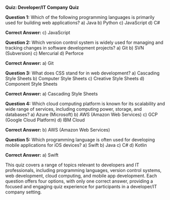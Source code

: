 **Quiz: Developer/IT Company Quiz**

**Question 1:**
Which of the following programming languages is primarily used for building web applications?
a) Java
b) Python
c) JavaScript
d) C#

**Correct Answer:** c) JavaScript

**Question 2:**
Which version control system is widely used for managing and tracking changes in software development projects?
a) Git
b) SVN (Subversion)
c) Mercurial
d) Perforce

**Correct Answer:** a) Git

**Question 3:**
What does CSS stand for in web development?
a) Cascading Style Sheets
b) Computer Style Sheets
c) Creative Style Sheets
d) Component Style Sheets

**Correct Answer:** a) Cascading Style Sheets

**Question 4:**
Which cloud computing platform is known for its scalability and wide range of services, including computing power, storage, and databases?
a) Azure (Microsoft)
b) AWS (Amazon Web Services)
c) GCP (Google Cloud Platform)
d) IBM Cloud

**Correct Answer:** b) AWS (Amazon Web Services)

**Question 5:**
Which programming language is often used for developing mobile applications for iOS devices?
a) Swift
b) Java
c) C#
d) Kotlin

**Correct Answer:** a) Swift

This quiz covers a range of topics relevant to developers and IT professionals, including programming languages, version control systems, web development, cloud computing, and mobile app development. Each question offers four options, with only one correct answer, providing a focused and engaging quiz experience for participants in a developer/IT company setting.